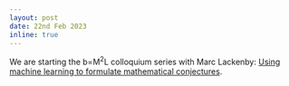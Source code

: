 ```yaml
---
layout: post
date: 22nd Feb 2023
inline: true
---
```


We are starting the b=M<sup>2</sup>L colloquium series with Marc Lackenby: <a href='https://bm2l.github.io/projects/1_project/'> Using machine learning to formulate mathematical conjectures</a>.
